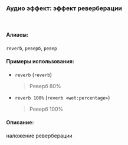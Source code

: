 ### **Аудио эффект: эффект реверберации**
<br>

#### **Алиасы**:
`reverb`, `реверб`, `ревер`


#### **Примеры использования**:
- `reverb` (`reverb`)
  > Реверб 80%
- `reverb 100%` (`reverb <wet:percentage>`)
  > Реверб 100%


#### **Описание**:
наложение реверберации
